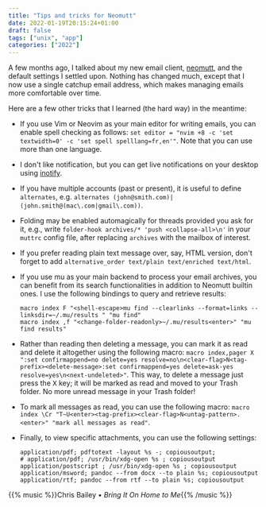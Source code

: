 ```yaml
---
title: "Tips and tricks for Neomutt"
date: 2022-01-19T20:15:24+01:00
draft: false
tags: ["unix", "app"]
categories: ["2022"]
---
```

A few months ago, I talked about my new email client, [neomutt](/post/neomutt/), and the default settings I settled upon. Nothing has changed much, except that I now use a single catchup email address, which makes managing emails more comfortable over time.

Here are a few other tricks that I learned (the hard way) in the meantime:

- If you use Vim or Neovim as your main editor for writing emails, you can enable spell checking as follows: `set editor = "nvim +8 -c 'set textwidth=0' -c 'set spell spelllang=fr,en'"`. Note that you can use more than one language.
- I don't like notification, but you can get live notifications on your desktop using [inotify](https://neomutt.org/feature/new-mail).
- If you have multiple accounts (past or present), it is useful to define `alternates`, e.g. `alternates (john@smith.com)|(john.smith@(mac\.com|gmail\.com))`.
- Folding may be enabled automagically for threads provided you ask for it, e.g., write `folder-hook archives/* 'push <collapse-all>\n'` in your `muttrc` config file, after replacing `archives` with the mailbox of interest.
- If you prefer reading plain text message over, say, HTML version, don't forget to add `alternative_order text/plain text/enriched text/html`.
- If you use mu as your main backend to process your email archives, you can benefit from its search functionalities in addition to Neomutt builtin ones. I use the following bindings to query and retrieve results:

  ```
  macro index F "<shell-escape>mu find --clearlinks --format=links --linksdir=~/.mu/results " "mu find"
  macro index ,f "<change-folder-readonly>~/.mu/results<enter>" "mu find results"
  ```
- Rather than reading then deleting a message, you can mark it as read and delete it altogether using the following macro: `macro index,pager X ":set confirmappend=no delete=yes resolve=no\n<clear-flag>N<tag-prefix><delete-message>:set confirmappend=yes delete=ask-yes resolve=yes\n<next-undeleted>"`. This way, to delete a message just press the <kbd>X</kbd> key; it will be marked as read and moved to your Trash folder. No more unread message in your Trash folder!
- To mark all messages as read, you can use the following macro: `macro index \Cr "T~U<enter><tag-prefix><clear-flag>N<untag-pattern>.<enter>" "mark all messages as read"`.
- Finally, to view specific attachments, you can use the following settings:

  ```
  application/pdf; pdftotext -layout %s -; copiousoutput;
  # application/pdf; /usr/bin/xdg-open %s ; copiousoutput
  application/postscript ; /usr/bin/xdg-open %s ; copiousoutput
  application/msword; pandoc --from docx --to plain %s; copiousoutput
  application/rtf; pandoc --from rtf --to plain %s; copiousoutput
  ```

{{% music %}}Chris Bailey • _Bring It On Home to Me_{{% /music %}}

